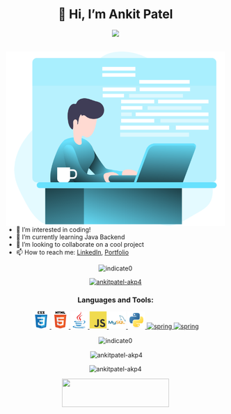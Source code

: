 <h1 align="center">👋 Hi, I’m Ankit Patel</h1>
<p align="center">
<img src="https://readme-typing-svg.herokuapp.com?size=26&duration=2500&lines=Software+Engineer;backend+developer;fullstack+developer" > 
</p>


</br> 

<img  width="100%" height="400PX" align="right" src="https://github.com/ankitpatel-akp4/ankitpatel-akp4.github.io/blob/main/web_developer.svg" height="175px"/>


- 👀 I’m interested in coding!
- 🌱 I’m currently learning Java Backend
- 💞️ I’m looking to collaborate on a cool project
- 📫 How to reach me: [LinkedIn](https://www.linkedin.com/in/ankitpatel-akp4), [Portfolio](https://ankitpatel-akp4.github.io/)


<p align="center"> <img src="https://komarev.com/ghpvc/?username=indicate0&label=Profile%20views&color=0e75b6&style=flat" alt="indicate0" /> </p>

<p align="center"> <a href="https://github.com/ryo-ma/github-profile-trophy"><img src="https://github-profile-trophy.vercel.app/?username=ankitpatel-akp4" alt="ankitpatel-akp4" /></a> </p>


<p align="center">
</p>

<h3 align="center">Languages and Tools:</h3>
<p align="center"> <a href="https://www.w3schools.com/css/" target="_blank" rel="noreferrer"> <img src="https://raw.githubusercontent.com/devicons/devicon/master/icons/css3/css3-original-wordmark.svg" alt="css3" width="40" height="40"/> </a> <a href="https://www.w3.org/html/" target="_blank" rel="noreferrer"> <img src="https://raw.githubusercontent.com/devicons/devicon/master/icons/html5/html5-original-wordmark.svg" alt="html5" width="40" height="40"/> </a> <a href="https://www.java.com" target="_blank" rel="noreferrer"> <img src="https://raw.githubusercontent.com/devicons/devicon/master/icons/java/java-original.svg" alt="java" width="40" height="40"/> </a> <a href="https://developer.mozilla.org/en-US/docs/Web/JavaScript" target="_blank" rel="noreferrer"> <img src="https://raw.githubusercontent.com/devicons/devicon/master/icons/javascript/javascript-original.svg" alt="javascript" width="40" height="40"/> </a> <a href="https://www.mysql.com/" target="_blank" rel="noreferrer"> <img src="https://raw.githubusercontent.com/devicons/devicon/master/icons/mysql/mysql-original-wordmark.svg" alt="mysql" width="40" height="40"/> </a> <a href="https://www.python.org" target="_blank" rel="noreferrer"> <img src="https://raw.githubusercontent.com/devicons/devicon/master/icons/python/python-original.svg" alt="python" width="40" height="40"/> </a> <a href="https://spring.io/" target="_blank" rel="noreferrer"> <img src="https://www.vectorlogo.zone/logos/springio/springio-icon.svg" alt="spring" width="40" height="40"/> </a> 
<a href="https://spring.io/" target="_blank" rel="noreferrer"> <img src="https://www.javatpoint.com/images/hibernate/hibernate2.png" alt="spring" width="40" height="40"/> </a></p>


<!--   <h2> 📊 Github Stats ....</h2>
<p align="center">
<img src="http://github-profile-summary-cards.vercel.app/api/cards/profile-details?username=ankitpatel-akp4&theme=solarized_dark">
<img src="http://github-profile-summary-cards.vercel.app/api/cards/repos-per-language?username=ankitpatel-akp4&theme=solarized_dark">
<img src="http://github-profile-summary-cards.vercel.app/api/cards/most-commit-language?username=ankitpatel-akp4&theme=solarized_dark">
<img src="http://github-profile-summary-cards.vercel.app/api/cards/stats?username=ankitpatel-akp4&theme=solarized_dark">
<img src="http://github-profile-summary-cards.vercel.app/api/cards/productive-time?username=ankitpatel-akp4&theme=solarized_dark&utcOffset=8">
	
</p>  -->

<!-- 
## 📊 My Github Stats

<p align="left" style="margin-right:0px;padding-right:0px">
<img src="https://github-readme-stats.vercel.app/api?username=ankitpatel-akp4&theme=algolia">
<img alt="streak stats" src="https://github-readme-streak-stats.herokuapp.com/?user=ankitpatel-akp4&theme=algolia" />
</p> -->


<p align="center"><img align="center" src="https://github-readme-stats.vercel.app/api/top-langs?username=ankitpatel-akp4&show_icons=true&locale=en&layout=compact" alt="indicate0" /></p>


<p align="center">&nbsp;<img align="center" src="https://github-readme-stats.vercel.app/api?username=ankitpatel-akp4&show_icons=true&locale=en" alt="ankitpatel-akp4" /></p>

<p align="center"><img align="center" src="https://github-readme-streak-stats.herokuapp.com/?user=ankitpatel-akp4&" alt="ankitpatel-akp4" /></p>


<!---
indicate0/indicate0 is a ✨ special ✨ repository because its `README.md` (this file) appears on your GitHub profile.
You can click the Preview link to take a look at your changes.
--->

 
 

<p align="center">
  <img src="https://media.giphy.com/media/jpVnC65DmYeyRL4LHS/giphy.gif" width="70%" height="65px">
</p>	
 
<br>
